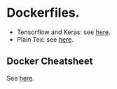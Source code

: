 # Dockerfiles.

- Tensorflow and Keras: see [here](doc/tensorflow_keras.md).
- Plain Tex: see [here](doc/tex.md).

## Docker Cheatsheet

See [here](doc/docker_cheatsheet.md).
